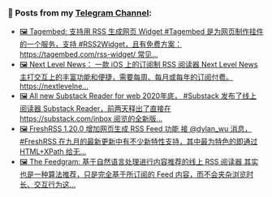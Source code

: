 ### 📰 Posts from my [Telegram Channel](https://t.me/s/aboutrss):
<!-- BLOG-POST-LIST:START -->
- [🖼 Tagembed: 支持用 RSS 生成网页 Widget #Tagembed 是为网页制作挂件的一个服务，支持 #RSS2Widget，且有免费方案： https://tagembed.com/rss-widget/ 常见...](https://t.me/aboutrss/1259)
- [🖼 Next Level News： 一款 iOS 上的订阅制 RSS 阅读器 Next Level News 主打交互上的丰富功能和便捷，需要每周、每月或每年的订阅付费。 https://nextlevelne...](https://t.me/aboutrss/1258)
- [🖼 All new Substack Reader for web 2020年底， #Substack 发布了线上阅读器 Substack Reader，前两天释出了直接在 https://substack.com/inbox 阅览的全新版...](https://t.me/aboutrss/1257)
- [🖼 FreshRSS 1.20.0 增加网页生成 RSS Feed 功能 接 @dylan_wu 消息， #FreshRSS 在九月的最新更新中有不少新特性支持，其中最为特色的即通过 HTML+XPath 给无...](https://t.me/aboutrss/1256)
- [🖼 The Feedgram: 基于自然语言处理进行内容推荐的线上 RSS 阅读器 其实也是一种算法推荐，只是完全基于所订阅的 Feed 内容，而不会夹杂浏览时长、交互行为这...](https://t.me/aboutrss/1255)
<!-- BLOG-POST-LIST:END -->

<!--
**AboutRSS/AboutRSS** is a ✨ _special_ ✨ repository because its `README.md` (this file) appears on your GitHub profile.

Here are some ideas to get you started:

- 🔭 I’m currently working on ...
- 🌱 I’m currently learning ...
- 👯 I’m looking to collaborate on ...
- 🤔 I’m looking for help with ...
- 💬 Ask me about ...
- 📫 How to reach me: ...
- 😄 Pronouns: ...
- ⚡ Fun fact: ...
-->
